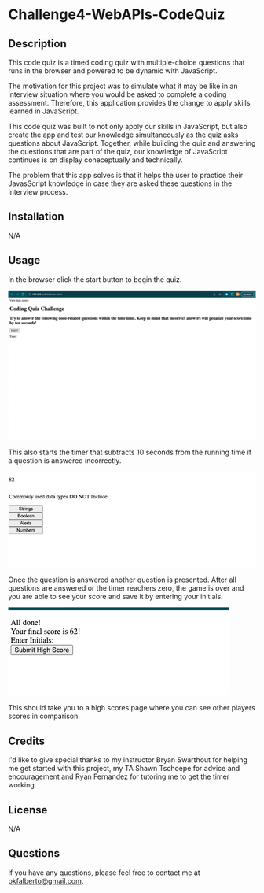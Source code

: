 # Challenge4-WebAPIs-CodeQuiz

## Description
This code quiz is a timed coding quiz with multiple-choice questions that runs in the browser and powered to be dynamic with JavaScript.  

The motivation for this project was to simulate what it may be like in an interview situation where you would be asked to complete a coding assessment.  Therefore, this application provides the change to apply skills learned in JavaScript.  

This code quiz was built to not only apply our skills in JavaScript, but also create the app and test our knowledge simultaneously as the quiz asks questions about JavaScript.  Together, while building the quiz and answering the questions that are part of the quiz, our knowledge of JavaScript continues is on display coneceptually and technically.  

The problem that this app solves is that it helps the user to practice their JavasScript knowledge in case they are asked these questions in the interview process.  


## Installation
N/A

## Usage
In the browser click the start button to begin the quiz. 

![alt text](./assets/images/HW4_1.png)

This also starts the timer that subtracts 10 seconds from the running time if a question is answered incorrectly. 

![alt text](./assets/images/HW4_2.png)

Once the question is answered another question is presented.  After all questions are answered or the timer reachers zero, the game is over and you are able to see your score and save it by entering your initials.  

![alt text](./assets/images/HW4_3.png)

This should take you to a high scores page where you can see other players scores in comparison.  


## Credits
I'd like to give special thanks to my instructor Bryan Swarthout for helping me get started with this project, my TA Shawn Tschoepe for advice and encouragement and Ryan Fernandez for tutoring me to get the timer working.  

## License
N/A

## Questions
If you have any questions, please feel free to contact me at pkfalberto@gmail.com.  



